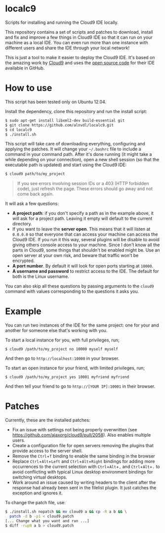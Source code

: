 localc9
=======

Scripts for installing and running the Cloud9 IDE locally.

This repository contains a set of scripts and patches to download, install and 
fix and improve a few things in Cloud9 IDE so that it can run on your machine
as a local IDE. You can even run more than one instance with different users 
and share the IDE through your local network!

This is just a tool to make it easier to deploy the Cloud9 IDE. It's based on 
the amazing work by [Cloud9](https://c9.io/) and uses the 
[open source code](https://github.com/ajaxorg/cloud9/) for their IDE available 
in GitHub.


# How to use

This script has been tested only on Ubuntu 12.04.

Install the dependency, clone this repository and run the install script:
```sh
$ sudo apt-get install libxml2-dev build-essential git
$ git clone https://github.com/alnvdl/localc9.git
$ cd localc9
$ ./install.sh
```

This script will take care of downloading everything, configuring and applying 
the patches. It will change your `~/.bashrc` file to include a command in your 
command path. After it's done running (it might take a while depending on your
connection), open a new shell session (so that the executable path is updated) 
and start using the Cloud9 IDE:

```sh
$ cloud9 path/to/my_project
```

> If you see errors involving session IDs or a 403 (HTTP forbidden code), just
> refresh the page. These errors should go away and not come back again.

It will ask a few questions:
* **A project path**: if you don't specify a path as in the example above, it 
will ask for a project path. Leaving it empty will default to the current 
directory.
* If you want to leave the **server open**. This means that it will listen at 
`0.0.0.0` so that everyone that can access your machine can access the Cloud9 
IDE. If you run it this way, several plugins will be disable to avoid giving 
others console access to your machine. Since I don't know all the parts in 
Cloud9, some things that shouldn't be enabled might be. Use an open server at 
your own risk, and beware that traffic won't be encrypted.
* **A port number**. By default it will look for open ports starting at 
`10000`.
* **A username and password** to restrict access to the IDE. The default for
both is the Linux username.

You can also skip all these questions by passing arguments to the `cloud9` 
command with values corresponding to the questions it asks you.


# Example
You can run two instances of the IDE for the same project: one for your and 
another for someone else that's working with you.

To start a local instance for you, with full privileges, run;
```
$ cloud9 /path/to/my_project no 10000 myself myself
```
And then go to `http://localhost:10000` in your browser.

To start an open instance for your friend, with limited privileges, run;
```
$ cloud9 /path/to/my_project yes 10001 myfriend myfriend
```
And then tell your friend to go to `http://[YOUR IP]:10001` in their browser.


# Patches
Currently, these are the installed patches:
* Fix an issue with settings not being properly overwritten 
(see https://github.com/ajaxorg/cloud9/pull/2058). Also enables multiple users.
* Create a configuration file for open servers removing the plugins that 
provide access to the server shell.
* Remove the `Ctrl`+`T` binding to enable the same binding in the browser
* Replace `Ctrl`+`Alt`+`Left` and `Ctrl`+`Alt`+`Right` bindings for adding more
occurrences to the current selection with `Ctrl`+`Alt`+`,` and `Ctrl`+`Alt`+`.`
to avoid conflicting with typical Linux desktop environment bindings for 
switching virtual desktops.
* Work around an issue caused by writing headers to the client after the 
response had already been sent in the filelist plugin. It just catches the 
exception and ignores it.

To change the patch file, use:
```sh
$ ./install.sh nopatch && mv cloud9 a && cp -R a b && \
  patch -d b -p1 < cloud9.patch
[... Change what you want and run ...]
$ diff -rupN a b > cloud9.patch
```

